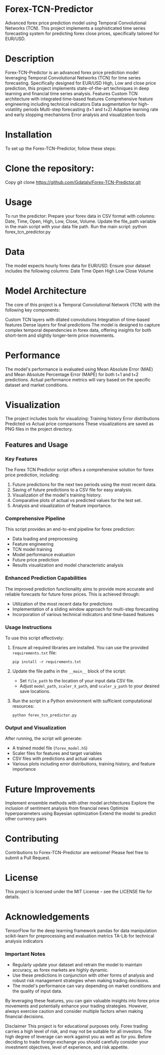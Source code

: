 # Forex-TCN-Predictor
Advanced forex price prediction model using Temporal Convolutional Networks (TCN). This project implements a sophisticated time series forecasting system for predicting forex close prices, specifically tailored for EUR/USD.

# Description
Forex-TCN-Predictor is an advanced forex price prediction model leveraging Temporal Convolutional Networks (TCN) for time series forecasting. Specifically designed for EUR/USD High, Low and close price prediction, this project implements state-of-the-art techniques in deep learning and financial time series analysis.
Features
Custom TCN architecture with integrated time-based features
Comprehensive feature engineering including technical indicators
Data augmentation for high-volatility periods
Multi-step forecasting (t+1 and t+2)
Adaptive learning rate and early stopping mechanisms
Error analysis and visualization tools

# Installation
To set up the Forex-TCN-Predictor, follow these steps:

# Clone the repository:
Copy git clone https://github.com/Gdataly/Forex-TCN-Predictor.git

# Usage
To run the predictor:
Prepare your forex data in CSV format with columns: Date, Time, Open, High, Low, Close, Volume.
Update the file_path variable in the main script with your data file path.
Run the main script:
python forex_tcn_predictor.py


# Data
The model expects hourly forex data for EUR/USD. Ensure your dataset includes the following columns:
Date
Time
Open
High
Low
Close
Volume

# Model Architecture
The core of this project is a Temporal Convolutional Network (TCN) with the following key components:

Custom TCN layers with dilated convolutions
Integration of time-based features
Dense layers for final predictions
The model is designed to capture complex temporal dependencies in forex data, offering insights for both short-term and slightly longer-term price movements.

# Performance
The model's performance is evaluated using Mean Absolute Error (MAE) and Mean Absolute Percentage Error (MAPE) for both t+1 and t+2 predictions. Actual performance metrics will vary based on the specific dataset and market conditions.

# Visualization
The project includes tools for visualizing:
Training history
Error distributions
Predicted vs Actual price comparisons
These visualizations are saved as PNG files in the project directory.

## Features and Usage

### Key Features

The Forex TCN Predictor script offers a comprehensive solution for forex price prediction, including:

1. Future predictions for the next two periods using the most recent data.
2. Saving of future predictions to a CSV file for easy analysis.
3. Visualization of the model's training history.
4. Comparative plots of actual vs predicted values for the test set.
5. Analysis and visualization of feature importance.

### Comprehensive Pipeline

This script provides an end-to-end pipeline for forex prediction:

- Data loading and preprocessing
- Feature engineering
- TCN model training
- Model performance evaluation
- Future price prediction
- Results visualization and model characteristic analysis

### Enhanced Prediction Capabilities

The improved prediction functionality aims to provide more accurate and reliable forecasts for future forex prices. This is achieved through:

- Utilization of the most recent data for predictions
- Implementation of a sliding window approach for multi-step forecasting
- Incorporation of various technical indicators and time-based features

### Usage Instructions

To use this script effectively:

1. Ensure all required libraries are installed. You can use the provided `requirements.txt` file:
   ```
   pip install -r requirements.txt
   ```

2. Update the file paths in the `__main__` block of the script:
   - Set `file_path` to the location of your input data CSV file.
   - Adjust `model_path`, `scaler_X_path`, and `scaler_y_path` to your desired save locations.

3. Run the script in a Python environment with sufficient computational resources:
   ```
   python forex_tcn_predictor.py
   ```

### Output and Visualization

After running, the script will generate:

- A trained model file (`forex_model.h5`)
- Scaler files for features and target variables
- CSV files with predictions and actual values
- Various plots including error distributions, training history, and feature importance

# Future Improvements
Implement ensemble methods with other model architectures
Explore the inclusion of sentiment analysis from financial news
Optimize hyperparameters using Bayesian optimization
Extend the model to predict other currency pairs

# Contributing
Contributions to Forex-TCN-Predictor are welcome! Please feel free to submit a Pull Request.
# License
This project is licensed under the MIT License - see the LICENSE file for details.

# Acknowledgements
TensorFlow for the deep learning framework
pandas for data manipulation
scikit-learn for preprocessing and evaluation metrics
TA-Lib for technical analysis indicators

### Important Notes

- Regularly update your dataset and retrain the model to maintain accuracy, as forex markets are highly dynamic.
- Use these predictions in conjunction with other forms of analysis and robust risk management strategies when making trading decisions.
- The model's performance can vary depending on market conditions and the quality of input data.

By leveraging these features, you can gain valuable insights into forex price movements and potentially enhance your trading strategies. However, always exercise caution and consider multiple factors when making financial decisions.

Disclaimer
This project is for educational purposes only. Forex trading carries a high level of risk, and may not be suitable for all investors. The high degree of leverage can work against you as well as for you. Before deciding to trade foreign exchange you should carefully consider your investment objectives, level of experience, and risk appetite.
